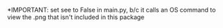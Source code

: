 *IMPORTANT: set see to False in main.py, b/c it calls an OS command to view the .png that isn't included in this package
